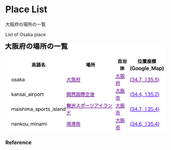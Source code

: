 Place List
============

大阪府の場所の一覧

List of Osaka place

![place list](https://github.com/ohwada/World_Countries/blob/main/geoPandas/polygon_explode/osaka/place_list/screenshots/osaka_place_list.png)

### Reference

